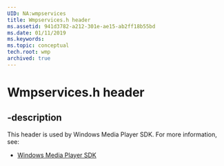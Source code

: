 ```yaml
---
UID: NA:wmpservices
title: Wmpservices.h header
ms.assetid: 941d3782-a212-301e-ae15-ab2ff18b55bd
ms.date: 01/11/2019
ms.keywords: 
ms.topic: conceptual
tech.root: wmp
archived: true
---
```


# Wmpservices.h header


## -description


This header is used by Windows Media Player SDK. For more information, see:

- [Windows Media Player SDK](../_wmp/index.md)

